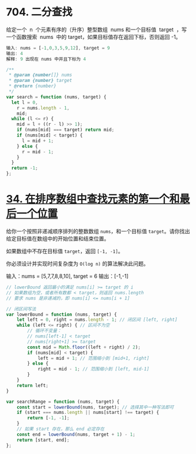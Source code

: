 # 704. 二分查找

给定一个  n  个元素有序的（升序）整型数组  nums 和一个目标值  target  ，写一个函数搜索  nums  中的 target，如果目标值存在返回下标，否则返回 -1。

```js
输入: nums = [-1,0,3,5,9,12], target = 9
输出: 4
解释: 9 出现在 nums 中并且下标为 4
```

```js
/**
 * @param {number[]} nums
 * @param {number} target
 * @return {number}
 */
var search = function (nums, target) {
  let l = 0,
    r = nums.length - 1,
    mid;
  while (l <= r) {
    mid = l + ((r - l) >> 1);
    if (nums[mid] === target) return mid;
    if (nums[mid] < target) {
      l = mid + 1;
    } else {
      r = mid - 1;
    }
  }
  return -1;
};
```

# [34. 在排序数组中查找元素的第一个和最后一个位置](https://leetcode.cn/problems/find-first-and-last-position-of-element-in-sorted-array/)


给你一个按照非递减顺序排列的整数数组 `nums`，和一个目标值 `target`。请你找出给定目标值在数组中的开始位置和结束位置。

如果数组中不存在目标值 `target`，返回 `[-1, -1]`。

你必须设计并实现时间复杂度为 `O(log n)` 的算法解决此问题。

输入：nums = [5,7,7,8,8,10], target = 6
输出：[-1,-1]

```javascript
// lowerBound 返回最小的满足 nums[i] >= target 的 i
// 如果数组为空，或者所有数都 < target，则返回 nums.length
// 要求 nums 是非递减的，即 nums[i] <= nums[i + 1]

// 闭区间写法
var lowerBound = function (nums, target) {
    let left = 0, right = nums.length - 1; // 闭区间 [left, right]
    while (left <= right) { // 区间不为空
        // 循环不变量：
        // nums[left-1] < target
        // nums[right+1] >= target
        const mid = Math.floor((left + right) / 2);
        if (nums[mid] < target) {
            left = mid + 1; // 范围缩小到 [mid+1, right]
        } else {
            right = mid - 1; // 范围缩小到 [left, mid-1]
        }
    }
    return left;
}

var searchRange = function (nums, target) {
    const start = lowerBound(nums, target); // 选择其中一种写法即可
    if (start === nums.length || nums[start] !== target) {
        return [-1, -1];
    }
    // 如果 start 存在，那么 end 必定存在
    const end = lowerBound(nums, target + 1) - 1;
    return [start, end];
};

```
